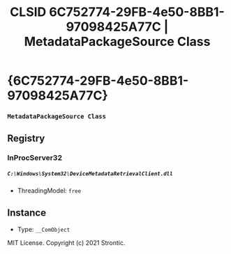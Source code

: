 ﻿---
title: "CLSID 6C752774-29FB-4e50-8BB1-97098425A77C | MetadataPackageSource Class"
excerpt: What is COM-Object CLSID 6C752774-29FB-4e50-8BB1-97098425A77C?
---

# {6C752774-29FB-4e50-8BB1-97098425A77C}

### `MetadataPackageSource Class`

## Registry


### InProcServer32

##### `C:\Windows\System32\DeviceMetadataRetrievalClient.dll`
* ThreadingModel: `free`

## Instance

* Type: `__ComObject`

MIT License. Copyright (c) 2021 Strontic.


